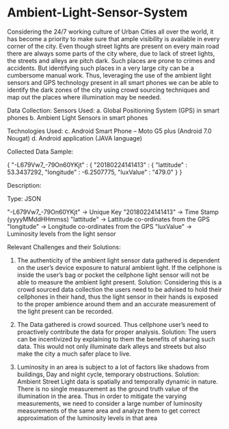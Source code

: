 # Ambient-Light-Sensor-System
Considering the 24/7 working culture of Urban Cities all over the world, it has become a priority to make sure that ample visibility is available in every corner of the city. Even though street lights are present on every main road there are always some parts of the city where, due to lack of street lights, the streets and alleys are pitch dark. Such places are prone to crimes and accidents. But identifying such places in a very large city can be a cumbersome manual work. Thus, leveraging the use of the ambient light sensors and GPS technology present in all smart phones we can be able to identify the dark zones of the city using crowd sourcing techniques and map out the places where illumination may be needed. 

Data Collection:
Sensors Used: 
a.	Global Positioning System (GPS) in smart phones
b.	Ambient Light Sensors in smart phones

Technologies Used:
c.	Android Smart Phone – Moto G5 plus (Android 7.0 Nougat)
d.	Android application (JAVA language)



Collected Data Sample:

{
  "-L679Vw7_-79On60YKjt" : 
{
  		"20180224141413" : 
{
      				"lattitude" : 53.3437292,
      				"longitude" : -6.2507775,
      				"luxValue" : "479.0"
   			}
}



Description:

Type: JSON

"-L679Vw7_-79On60YKjt"	-> Unique Key
"20180224141413"		-> Time Stamp (yyyyMMddHHmmss)
"lattitude"				-> Lattitude co-ordinates from the GPS
"longitude"				-> Longitude co-ordinates from the GPS
"luxValue"				-> Luminosity levels from the light sensor

Relevant Challenges and their Solutions:

1.	The authenticity of the ambient light sensor data gathered is dependent on the user’s device exposure to natural ambient light. If the cellphone is inside the user’s bag or pocket the cellphone light sensor will not be able to measure the ambient light present.
Solution:
Considering this is a crowd sourced data collection the users need to be advised to hold their cellphones in their hand, thus the light sensor in their hands is exposed to the proper ambience around them and an accurate measurement of the light present can be recorded.


2.	The Data gathered is crowd sourced. Thus cellphone user’s need to proactively contribute the data for proper analysis.
Solution:
The users can be incentivized by explaining to them the benefits of sharing such data. This would not only illuminate dark alleys and streets but also make the city a much safer place to live.


3.	Luminosity in an area is subject to a lot of factors like shadows from buildings, Day and night cycle, temporary obstructions.
Solution:
Ambient Street Light data is spatially and temporally dynamic in nature. There is no single measurement as the ground truth value of the illumination in the area. Thus in order to mitigate the varying measurements, we need to consider a large number of luminosity measurements of the same area and analyze them to get correct approximation of the luminosity levels in that area

